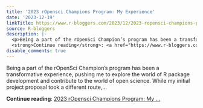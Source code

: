 ```yaml
---
title: '2023 rOpensci Champions Program: My Experience'
date: '2023-12-19'
linkTitle: https://www.r-bloggers.com/2023/12/2023-ropensci-champions-program-my-experience/
source: R-bloggers
description: |-
  <p>Being a part of the rOpenSci Champion’s program has been a transformative experience, pushing me to explore the world of R package development and contribute to the world of open science. While my initial project proposal took a different route,...</p>
  <strong>Continue reading</strong>: <a href="https://www.r-bloggers.com/2023/12/2023-ropensci-champions-program-my-experience/">2023 rOpensci Champions Program: My ...
disable_comments: true
---
```

<p>Being a part of the rOpenSci Champion’s program has been a transformative experience, pushing me to explore the world of R package development and contribute to the world of open science. While my initial project proposal took a different route,...</p>
<strong>Continue reading</strong>: <a href="https://www.r-bloggers.com/2023/12/2023-ropensci-champions-program-my-experience/">2023 rOpensci Champions Program: My ...